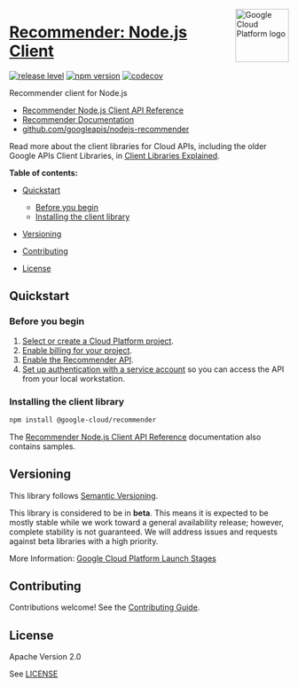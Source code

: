 [//]: # "This README.md file is auto-generated, all changes to this file will be lost."
[//]: # "To regenerate it, use `python -m synthtool`."
<img src="https://avatars2.githubusercontent.com/u/2810941?v=3&s=96" alt="Google Cloud Platform logo" title="Google Cloud Platform" align="right" height="96" width="96"/>

# [Recommender: Node.js Client](https://github.com/googleapis/nodejs-recommender)

[![release level](https://img.shields.io/badge/release%20level-beta-yellow.svg?style=flat)](https://cloud.google.com/terms/launch-stages)
[![npm version](https://img.shields.io/npm/v/@google-cloud/recommender.svg)](https://www.npmjs.org/package/@google-cloud/recommender)
[![codecov](https://img.shields.io/codecov/c/github/googleapis/nodejs-recommender/master.svg?style=flat)](https://codecov.io/gh/googleapis/nodejs-recommender)




Recommender client for Node.js


* [Recommender Node.js Client API Reference][client-docs]
* [Recommender Documentation][product-docs]
* [github.com/googleapis/nodejs-recommender](https://github.com/googleapis/nodejs-recommender)

Read more about the client libraries for Cloud APIs, including the older
Google APIs Client Libraries, in [Client Libraries Explained][explained].

[explained]: https://cloud.google.com/apis/docs/client-libraries-explained

**Table of contents:**


* [Quickstart](#quickstart)
  * [Before you begin](#before-you-begin)
  * [Installing the client library](#installing-the-client-library)


* [Versioning](#versioning)
* [Contributing](#contributing)
* [License](#license)

## Quickstart

### Before you begin

1.  [Select or create a Cloud Platform project][projects].
1.  [Enable billing for your project][billing].
1.  [Enable the Recommender API][enable_api].
1.  [Set up authentication with a service account][auth] so you can access the
    API from your local workstation.

### Installing the client library

```bash
npm install @google-cloud/recommender
```





The [Recommender Node.js Client API Reference][client-docs] documentation
also contains samples.

## Versioning

This library follows [Semantic Versioning](http://semver.org/).



This library is considered to be in **beta**. This means it is expected to be
mostly stable while we work toward a general availability release; however,
complete stability is not guaranteed. We will address issues and requests
against beta libraries with a high priority.




More Information: [Google Cloud Platform Launch Stages][launch_stages]

[launch_stages]: https://cloud.google.com/terms/launch-stages

## Contributing

Contributions welcome! See the [Contributing Guide](https://github.com/googleapis/nodejs-recommender/blob/master/CONTRIBUTING.md).

## License

Apache Version 2.0

See [LICENSE](https://github.com/googleapis/nodejs-recommender/blob/master/LICENSE)

[client-docs]: https://googleapis.dev/nodejs/recommender/latest/index.html
[product-docs]: https://cloud.google.com/recommender/docs
[shell_img]: https://gstatic.com/cloudssh/images/open-btn.png
[projects]: https://console.cloud.google.com/project
[billing]: https://support.google.com/cloud/answer/6293499#enable-billing
[enable_api]: https://console.cloud.google.com/flows/enableapi?apiid=recommender.googleapis.com
[auth]: https://cloud.google.com/docs/authentication/getting-started
